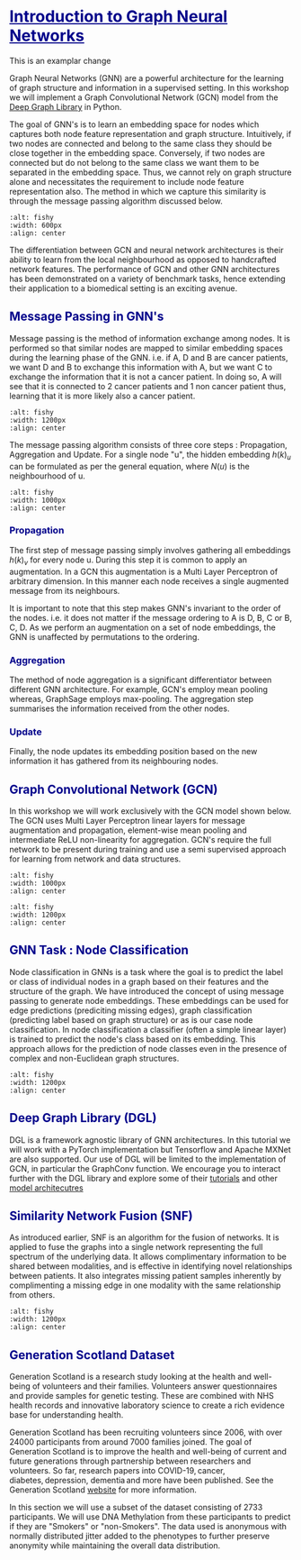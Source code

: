 # <font color='darkblue'><u> Introduction to Graph Neural Networks </font></u>
This is an examplar change

Graph Neural Networks (GNN) are a powerful architecture for the learning of graph structure and information in a supervised setting. In this workshop we will implement a Graph Convolutional Network (GCN) model from the [Deep Graph Library](https://www.dgl.ai/) in Python. 

The goal of GNN's is to learn an embedding space for nodes which captures both node feature representation and graph structure. Intuitively, if two nodes are connected and belong to the same class they should be close together in the embedding space. Conversely, if two nodes are connected but do not belong to the same class we want them to be separated in the embedding space. Thus, we cannot rely on graph structure alone and necessitates the requirement to include node feature representation also. The method in which we capture this similarity is through the message passing algorithm discussed below. 

```{image} ./GNN_Learning.png
:alt: fishy
:width: 600px
:align: center
```

The differentiation between GCN and neural network architectures is their ability to learn from the local neighbourhood as opposed to handcrafted network features. The performance of GCN and other GNN architectures has been demonstrated on a variety of benchmark tasks, hence extending their application to a biomedical setting is an exciting avenue. 

## <font color='darkblue'> Message Passing in GNN's </font>
Message passing is the method of information exchange among nodes. It is performed so that similar nodes are mapped to similar embedding spaces during the learning phase of the GNN. i.e. if A, D and B are cancer patients, we want D and B to exchange this information with A, but we want C to exchange the information that it is not a cancer patient. In doing so, A will see that it is connected to 2 cancer patients and 1 non cancer patient thus, learning that it is more likely also a cancer patient. 

```{image} ./GNNMessagePassing.png
:alt: fishy
:width: 1200px
:align: center
```

The message passing algorithm consists of three core steps : Propagation, Aggregation and Update. For a single node "u", the hidden embedding $h(k)_u$ can be formulated as per the general equation, where $N(u)$ is the neighbourhood of u. 

```{image} ./MessagePassingalgo.png
:alt: fishy
:width: 1000px
:align: center
```

### <font color='darkblue'> Propagation </font>
The first step of message passing simply involves gathering all embeddings $h(k)_v$ for every node u. During this step it is common to apply an augmentation. In a GCN this augmentation is a Multi Layer Perceptron of arbitrary dimension. In this manner each node receives a single augmented message from its neighbours.

It is important to note that this step makes GNN's invariant to the order of the nodes. i.e. it does not matter if the message ordering to A is D, B, C or B, C, D. As we perform an augmentation on a set of node embeddings, the GNN is unaffected by permutations to the ordering. 

### <font color='darkblue'> Aggregation </font>
The method of node aggregation is a significant differentiator between different GNN architecture. For example, GCN's employ mean pooling whereas, GraphSage employs max-pooling. The aggregation step summarises the information received from the other nodes. 

### <font color='darkblue'> Update </font>
Finally, the node updates its embedding position based on the new information it has gathered from its neighbouring nodes. 

## <font color='darkblue'> Graph Convolutional Network (GCN) </font>
In this workshop we will work exclusively with the GCN model shown below. The GCN uses Multi Layer Perceptron linear layers for message augmentation and propagation, element-wise mean pooling and intermediate ReLU non-linearity for aggregation. GCN's require the full network to be present during training and use a semi supervised approach for learning from network and data structures. 

```{image} ./GCN.png
:alt: fishy
:width: 1000px
:align: center
```

```{image} ./GCN2.png
:alt: fishy
:width: 1200px
:align: center
```

## <font color='darkblue'> GNN Task : Node Classification </font>
Node classification in GNNs is a task where the goal is to predict the label or class of individual nodes in a graph based on their features and the structure of the graph. We have introduced the concept of using message passing to generate node embeddings. These embeddings can be used for edge predictions (prediciting missing edges), graph classification (predicting label based on graph structure) or as is our case node classification. In node classification a classifier (often a simple linear layer) is trained to predict the node's class based on its embedding. This approach allows for the prediction of node classes even in the presence of complex and non-Euclidean graph structures.

```{image} ./prediction_tasks.png
:alt: fishy
:width: 1200px
:align: center
```

## <font color='darkblue'> Deep Graph Library (DGL) </font>
DGL is a framework agnostic library of GNN architectures. In this tutorial we will work with a PyTorch implementation but Tensorflow and Apache MXNet are also supported. Our use of DGL will be limited to the implementation of GCN, in particular the GraphConv function. We encourage you to interact further with the DGL library and explore some of their [tutorials](https://docs.dgl.ai/tutorials/blitz/index.html) and other [model architecutres](https://docs.dgl.ai/api/python/nn-pytorch.html)

## <font color='darkblue'> Similarity Network Fusion (SNF) </font>
As introduced earlier, SNF is an algorithm for the fusion of networks. It is applied to fuse the graphs into a single network representing the full spectrum of the underlying data. It allows complimentary information to be shared between modalities, and is effective in identifying novel relationships between patients. It also integrates missing patient samples inherently by complimenting a missing edge in one modality with the same relationship from others. 

```{image} ./SNF.png
:alt: fishy
:width: 1200px
:align: center
```

## <font color='darkblue'> Generation Scotland Dataset </font>
Generation Scotland is a research study looking at the health and well-being of volunteers and their families. Volunteers answer questionnaires and provide samples for genetic testing. These are combined with NHS health records and innovative laboratory science to create a rich evidence base for understanding health. 

Generation Scotland has been recruiting volunteers since 2006, with over 24000 participants from around 7000 families joined. The goal of Generation Scotland is to improve the health and well-being of current and future generations through partnership between researchers and volunteers. So far, research papers into COVID-19, cancer, diabetes, depression, dementia and more have been published. See the Generation Scotland [website](https://www.ed.ac.uk/generation-scotland) for more information. 

In this section we will use a subset of the dataset consisting of 2733 participants. We will use DNA Methylation from these participants to predict if they are "Smokers" or "non-Smokers". The data used is anonymous with normally distributed jitter added to the phenotypes to further preserve anonymity while maintaining the overall data distribution. 